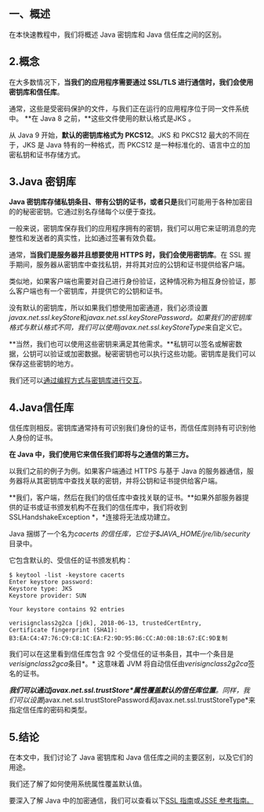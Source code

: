 ## 一、概述

在本快速教程中，我们将概述 Java 密钥库和 Java 信任库之间的区别。

## 2.概念

在大多数情况下，**当我们的应用程序需要通过 SSL/TLS 进行通信时，我们会使用密钥库和信任库**。

通常，这些是受密码保护的文件，与我们正在运行的应用程序位于同一文件系统中。 **在 Java 8 之前，**这些文件使用的默认格式是JKS 。

从 Java 9 开始，**默认的密钥库格式为 PKCS12**。JKS 和 PKCS12 最大的不同在于，JKS 是 Java 特有的一种格式，而 PKCS12 是一种标准化的、语言中立的加密私钥和证书存储方式。

## 3.Java 密钥库

**Java 密钥库存储私钥条目、带有公钥的证书，或者只是**我们可能用于各种加密目的的秘密密钥。它通过别名存储每个以便于查找。

一般来说，密钥库保存我们的应用程序拥有的密钥，我们可以用它来证明消息的完整性和发送者的真实性，比如通过签署有效负载。

通常，**当我们是服务器并且想要使用 HTTPS 时，我们会使用密钥库**。在 SSL 握手期间，服务器从密钥库中查找私钥，并将其对应的公钥和证书提供给客户端。

类似地，如果客户端也需要对自己进行身份验证，这种情况称为相互身份验证，那么客户端也有一个密钥库，并提供它的公钥和证书。

没有默认的密钥库，所以如果我们想使用加密通道，我们必须设置*javax.net.ssl.keyStore*和*javax.net.ssl.keyStorePassword。*如果我们的密钥库格式与默认格式不同，我们可以使用*javax.net.ssl.keyStoreType*来自定义它。

**当然，我们也可以使用这些密钥来满足其他需求。**私钥可以签名或解密数据，公钥可以验证或加密数据。秘密密钥也可以执行这些功能。密钥库是我们可以保存这些密钥的地方。

我们还可以[通过编程方式与密钥库进行交互](https://www.baeldung.com/java-keystore)。

## 4.Java信任库

信任库则相反。密钥库通常持有可识别我们身份的证书，而信任库则持有可识别他人身份的证书。

**在 Java 中，我们使用它来信任我们即将与之通信的第三方。**

以我们之前的例子为例。如果客户端通过 HTTPS 与基于 Java 的服务器通信，服务器将从其密钥库中查找关联的密钥，并将公钥和证书提供给客户端。

**我们，客户端，然后在我们的信任库中查找关联的证书。**如果外部服务器提供的证书或证书颁发机构不在我们的信任库中，我们将收到 SSLHandshakeException *，*连接将无法成功建立。

Java 捆绑了一个名为*cacerts 的信任库，*它位于*$JAVA_HOME/jre/lib/security*目录中。

它包含默认的、受信任的证书颁发机构：

```plaintext
$ keytool -list -keystore cacerts
Enter keystore password:
Keystore type: JKS
Keystore provider: SUN

Your keystore contains 92 entries

verisignclass2g2ca [jdk], 2018-06-13, trustedCertEntry,
Certificate fingerprint (SHA1): B3:EA:C4:47:76:C9:C8:1C:EA:F2:9D:95:B6:CC:A0:08:1B:67:EC:9D复制
```

我们可以在这里看到信任库包含 92 个受信任的证书条目，其中一个条目是*verisignclass2gca*条目*。* 这意味着 JVM 将自动信任由*verisignclass2g2ca*签名的证书。

***我们可以通过javax.net.ssl.trustStore\*属性覆盖默认的信任库位置**。同样，我们可以设置*javax.net.ssl.trustStorePassword*和*javax.net.ssl.trustStoreType*来指定信任库的密码和类型。

## 5.结论

在本文中，我们讨论了 Java 密钥库和 Java 信任库之间的主要区别，以及它们的用途。

我们还了解了如何使用系统属性覆盖默认值。

要深入了解 Java 中的加密通信，我们可以查看以下[SSL 指南](https://www.baeldung.com/java-ssl)或[JSSE 参考指南。](https://docs.oracle.com/en/java/javase/11/security/java-secure-socket-extension-jsse-reference-guide.html)